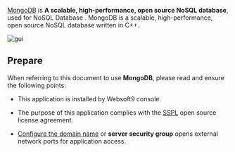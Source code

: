 [MongoDB](https://www.mongodb.com/) is **A scalable, high-performance, open source NoSQL database**, used for NoSQL Database . MongoDB is a scalable, high-performance, open source NoSQL database written in C++.


![gui](http://libs.websoft9.com/Websoft9/DocsPicture/zh/mongodb/mongodb-gui-websoft9.png)


## Prepare

When referring to this document to use **MongoDB**, please read and ensure the following points:

- This application is installed by Websoft9 console.

- The purpose of this application complies with the [SSPL](https://www.mongodb.com/licensing/server-side-public-license) open source license agreement.

- [Configure the domain name](./domain-set) or **server security group** opens external network ports for application access.